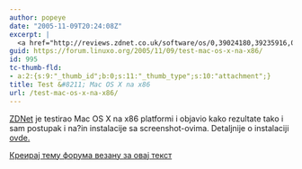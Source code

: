 ```yaml
---
author: popeye
date: "2005-11-09T20:24:08Z"
excerpt: |
  <a href="http://reviews.zdnet.co.uk/software/os/0,39024180,39235916,00.htm">ZDNet</a>  je testirao Mac OS X na x86 platformi i objavio kako rezultate tako i sam postupak i na?in instalacije sa screenshot-ovima. Detaljnije o instalaciji  <a href="http://reviews.zdnet.co.uk/software/os/0,39024180,39235916-2,00.htm">ovde.</a>  <br />
guid: https://forum.linuxo.org/2005/11/09/test-mac-os-x-na-x86/
id: 995
tc-thumb-fld:
- a:2:{s:9:"_thumb_id";b:0;s:11:"_thumb_type";s:10:"attachment";}
title: Test &#8211; Mac OS X na x86
url: /test-mac-os-x-na-x86/
---
```

[ZDNet](http://reviews.zdnet.co.uk/software/os/0,39024180,39235916,00.htm) je testirao Mac OS X na x86 platformi i objavio kako rezultate tako i sam postupak i na?in instalacije sa screenshot-ovima. Detaljnije o instalaciji [ovde.](http://reviews.zdnet.co.uk/software/os/0,39024180,39235916-2,00.htm)  
<!--break-->

[Креирај тему форума везану за овај текст](https://linuxo.org/nova-tema-na-forumu/?se_pid=995)
